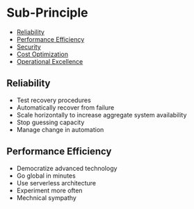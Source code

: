 # Sub-Principle 

- [Reliability](#reliability)
- [Performance Efficiency](#performance_efficiency)
- [Security](#security)
- [Cost Optimization](#cost_optimization)
- [Operational Excellence](#operational_excellence)

## Reliability
- Test recovery procedures
- Automatically recover from failure
- Scale horizontally to increase aggregate system availability
- Stop guessing capacity
- Manage change in automation

## Performance Efficiency
- Democratize advanced technology
- Go global in minutes
- Use serverless architecture 
- Experiment more often 
- Mechnical sympathy
